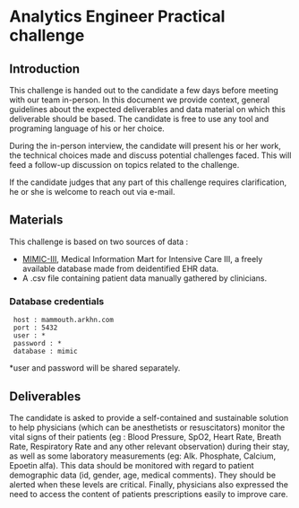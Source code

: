 # Analytics Engineer Practical challenge 

## Introduction
This challenge is handed out to the candidate a few days before meeting with our team in-person. 
In this document we provide context, general guidelines about the expected deliverables and data material on which this deliverable should be based. 
The candidate is free to use any tool and programing language of his or her choice. 

During the in-person interview, the candidate will present his or her work, the technical choices made
and discuss potential challenges faced. This will feed a follow-up discussion on topics related to the challenge.

If the candidate judges that any part of this challenge requires clarification, he or she is welcome to reach out via e-mail. 


## Materials 

This challenge is based on two sources of data : 
- [MIMIC-III](https://mimic.mit.edu/docs/iii/), Medical Information Mart for Intensive Care III, a freely available database made from deidentified EHR data. 
- A .csv file containing patient data manually gathered by clinicians.


### Database credentials 
``` 
 host : mammouth.arkhn.com
 port : 5432
 user : *
 password : * 
 database : mimic
 ```
*user and password will be shared separately. 

## Deliverables

The candidate is asked to provide a self-contained and sustainable solution to help physicians (which can be anesthetists or resuscitators) 
monitor the vital signs of their patients (eg : Blood Pressure, SpO2, Heart Rate, Breath Rate, Respiratory Rate and any other relevant observation)
during their stay, as well as some laboratory measurements (eg: Alk. Phosphate, Calcium, Epoetin alfa). This data should 
be monitored with regard to patient demographic data (id, gender, age, medical comments). They should be alerted when these levels are critical. 
Finally, physicians also expressed the need to access the content of patients prescriptions easily to improve care. 